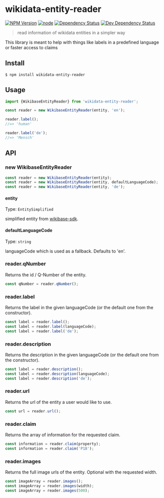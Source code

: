 # wikidata-entity-reader

[![NPM Version](https://img.shields.io/npm/v/wikidata-entity-reader.svg)](https://www.npmjs.com/package/wikidata-entity-reader)
[![node](https://img.shields.io/node/v/wikidata-entity-reader.svg)](https://www.npmjs.com/package/wikidata-entity-reader)
[![Dependency Status](https://david-dm.org/EdJoPaTo/wikidata-entity-reader/status.svg)](https://david-dm.org/EdJoPaTo/wikidata-entity-reader)
[![Dev Dependency Status](https://david-dm.org/EdJoPaTo/wikidata-entity-reader/dev-status.svg)](https://david-dm.org/EdJoPaTo/wikidata-entity-reader?type=dev)

> read information of wikidata entities in a simpler way

This library is meant to help with things like labels in a predefined language or faster access to claims


## Install

```
$ npm install wikidata-entity-reader
```


## Usage

```ts
import {WikibaseEntityReader} from 'wikidata-entity-reader';

const reader = new WikibaseEntityReader(entity, 'en');

reader.label();
//=> 'human'

reader.label('de');
//=> 'Mensch'
```


## API

### new WikibaseEntityReader

```ts
const reader = new WikibaseEntityReader(entity);
const reader = new WikibaseEntityReader(entity, defaultLanguageCode);
const reader = new WikibaseEntityReader(entity, 'de');
```

#### entity

Type: `EntitySimplified`

simplified entity from [wikibase-sdk](https://github.com/maxlath/wikibase-sdk).

#### defaultLanguageCode

Type: `string`

languageCode which is used as a fallback.
Defaults to 'en'.


### reader.qNumber

Returns the id / Q-Number of the entity.

```ts
const qNumber = reader.qNumber();
```


### reader.label

Returns the label in the given languageCode (or the default one from the constructor).

```ts
const label = reader.label();
const label = reader.label(languageCode);
const label = reader.label('de');
```


### reader.description

Returns the description in the given languageCode (or the default one from the constructor).

```ts
const label = reader.description();
const label = reader.description(languageCode);
const label = reader.description('de');
```


### reader.url

Returns the url of the entity a user would like to use.

```ts
const url = reader.url();
```


### reader.claim

Returns the array of information for the requested claim.

```ts
const information = reader.claim(property);
const information = reader.claim('P18');
```


### reader.images

Returns the full image urls of the entity. Optional with the requested width.

```ts
const imageArray = reader.images();
const imageArray = reader.images(width);
const imageArray = reader.images(500);
```
